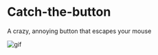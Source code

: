 # Catch-the-button
A crazy, annoying button that escapes your mouse

![gif](https://cloud.githubusercontent.com/assets/25085025/22942980/2727948c-f305-11e6-9907-549b17927d35.gif)
